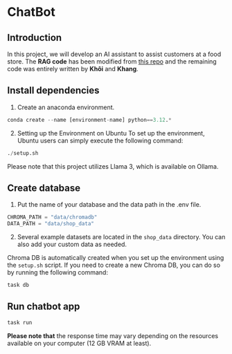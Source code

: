 # ChatBot

## Introduction 
In this project, we will develop an AI assistant to assist customers at a food store. The **RAG code** has been modified from [this repo](https://github.com/pixegami/langchain-rag-tutorial) and the remaining code was entirely written by **Khôi** and **Khang**.

## Install dependencies

1. Create an anaconda environment.
```python
conda create --name [environment-name] python==3.12.*
```

2. Setting up the Environment on Ubuntu
To set up the environment, Ubuntu users can simply execute the following command:
```python
./setup.sh
``` 
Please note that this project utilizes Llama 3, which is available on Ollama.

## Create database
1. Put the name of your database and the data path in the .env file.
```python
CHROMA_PATH = "data/chromadb"
DATA_PATH = "data/shop_data"
```

2. Several example datasets are located in the `shop_data` directory. You can also add your custom data as needed.

Chroma DB is automatically created when you set up the environment using the `setup.sh` script. If you need to create a new Chroma DB, you can do so by running the following command:
```python
task db
```

## Run chatbot app

```python
task run
```

**Please note that** the response time may vary depending on the resources available on your computer (12 GB VRAM at least).